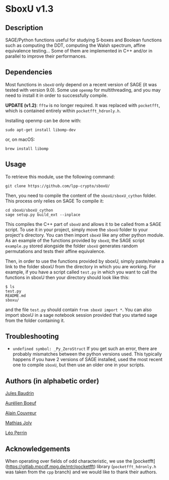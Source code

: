 # SboxU v1.3

## Description

SAGE/Python functions useful for studying S-boxes and Boolean
functions such as computing the DDT, computing the Walsh spectrum,
affine equivalence testing... Some of them are implemented in C++
and/or in parallel to improve their performances.


## Dependencies

Most functions in `sboxU` only depend on a recent version of SAGE (it was tested with
version 9.0). Some use `openmp` for multithreading, and you may need to install it in order to successfully compile. 

**UPDATE (v1.2)**: `fftw` is no longer required. It was replaced with `pocketfft`, which is contained entirely within `pocketfft_hdronly.h`.

Installing openmp can be done with:

    sudo apt-get install libomp-dev

or, on macOS:

    brew install libomp


## Usage

To retrieve this module, use the following command:

    git clone https://github.com/lpp-crypto/sboxU/

Then, you need to compile the content of the `sboxU/sboxU_cython` folder.
This process only relies on SAGE To compile it:

    cd sboxU/sboxU_cython
    sage setup.py build_ext --inplace

This compiles the C++ part of `sboxU` and allows it to be called from
a SAGE script. To use it in your project, simply move the `sboxU`
folder to your project's directory. You can then import `sboxU` like
any other python module.  As an example of the functions provided by
`sboxU`, the SAGE script `example.py` stored alongside the folder
`sboxU` generates random permutations and tests their affine
equivalence.
    
Then, in order to use the functions provided by sboxU, simply
paste/make a link to the folder sboxU from the directory in which you
are working. For example, if you have a script called `test.py` in
which you want to call the functions in sboxU then your directory
should look like this:

    $ ls
    test.py
    README.md
    sboxu/
    
and the file `test.py` should contain `from sboxU import *`. You can
also import sboxU in a sage notebook session provided that you started
sage from the folder containing it.


## Troubleshooting

- `undefined symbol: _Py_ZeroStruct` If you get such an error, there
  are probably mismatches between the python versions used. This
  typically happens if you have 2 versions of SAGE installed, used the
  most recent one to compile `sboxU`, but then use an older one in
  your scripts.

## Authors (in alphabetic order)

[Jules Baudrin](https://who.paris.inria.fr/Jules.Baudrin/)

[Aurélien Boeuf](https://who.paris.inria.fr/Aurelien.Boeuf/)

[Alain Couvreur](http://www.lix.polytechnique.fr/Labo/Alain.Couvreur/)

[Mathias Joly](https://github.com/MathiasJoly)

[Léo Perrin](https://who.paris.inria.fr/Leo.Perrin/)

## Acknowledgements

When operating over fields of odd characteristic, we use the [pocketfft] (https://gitlab.mpcdf.mpg.de/mtr/pocketfft) library (`pocketfft_hdronly.h` was taken from the `cpp` branch) and we would like to thank their authors.
